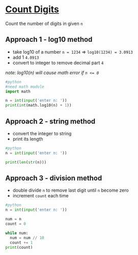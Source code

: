 # [Count Digits]()

Count the number of digits in given `n`

## Approach 1 - log10 method

- take log10 of a number `n = 1234` => `log10(1234) = 3.0913`
- add 1 `4.0913`
- convert to integer to remove decimal part `4`

*note: log10(n) will cause math error if `n <= 0`*


```python
#python
#need math module
import math 

n = int(input('enter n: '))
print(int(math.log10(n) + 1))
```

## Approach 2 - string method

- convert the integer to string
- print its length

```python
#python
n = int(input('enter n: '))

print(len(str(n)))
```

## Approach 3  - division method

- double divide `n` to remove last digit until `n` become zero
- increment `count` each time

```python
#python
n = int(input('enter n: '))

num = n
count = 0

while num:
  num = num // 10
  count += 1
print(count)
```
